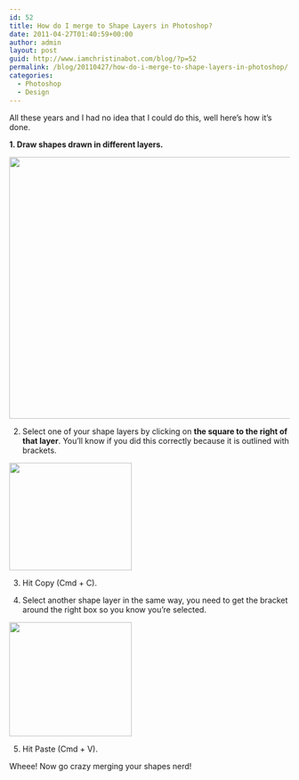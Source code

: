 ```yaml
---
id: 52
title: How do I merge to Shape Layers in Photoshop?
date: 2011-04-27T01:40:59+00:00
author: admin
layout: post
guid: http://www.iamchristinabot.com/blog/?p=52
permalink: /blog/20110427/how-do-i-merge-to-shape-layers-in-photoshop/
categories:
  - Photoshop
  - Design
---
```

All these years and I had no idea that I could do this, well here&#8217;s how it&#8217;s done.

**1. Draw shapes drawn in different layers.**

<img src="{{ site.url | prepend: site.baseurl }}/blog/wp-content/uploads/2011/04/Screen-shot-2011-04-26-at-9.33.40-PM.png" alt="" title="Screen shot 2011-04-26 at 9.33.40 PM" width="600" height="470" class="aligncenter size-full wp-image-55" srcset="http://www.iamchristinabot.com/blog/wp-content/uploads/2011/04/Screen-shot-2011-04-26-at-9.33.40-PM.png 600w, http://www.iamchristinabot.com/blog/wp-content/uploads/2011/04/Screen-shot-2011-04-26-at-9.33.40-PM-300x235.png 300w" sizes="(max-width: 600px) 100vw, 600px" />

2. Select one of your shape layers by clicking on **the square to the right of that layer**. You&#8217;ll know if you did this correctly because it is outlined with brackets.

<img src="{{ site.url | prepend: site.baseurl }}/blog/wp-content/uploads/2011/04/Screen-shot-2011-04-26-at-9.35.02-PM.png" alt="" title="Screen shot 2011-04-26 at 9.35.02 PM" width="220" height="193" class="aligncenter size-full wp-image-56" />

3. Hit Copy (Cmd + C).

4. Select another shape layer in the same way, you need to get the bracket around the right box so you know you&#8217;re selected.

<img src="{{ site.url | prepend: site.baseurl }}/blog/wp-content/uploads/2011/04/Screen-shot-2011-04-26-at-9.38.18-PM.png" alt="" title="Screen shot 2011-04-26 at 9.38.18 PM" width="220" height="205" class="aligncenter size-full wp-image-57" />

5. Hit Paste (Cmd + V).

Wheee! Now go crazy merging your shapes nerd!
